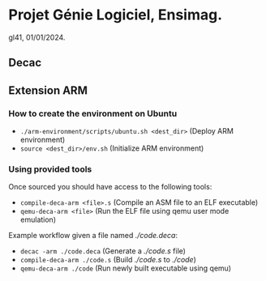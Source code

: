 # Projet Génie Logiciel, Ensimag.
gl41, 01/01/2024.

## Decac


## Extension ARM
### How to create the environment on Ubuntu
- `./arm-environment/scripts/ubuntu.sh <dest_dir>` (Deploy ARM environment)
- `source <dest_dir>/env.sh` (Initialize ARM environment)
### Using provided tools
Once sourced you should have access to the following tools:
- `compile-deca-arm <file>.s` (Compile an ASM file to an ELF executable)
- `qemu-deca-arm <file>` (Run the ELF file using qemu user mode emulation)

Example workflow given a file named *./code.deca*:
- `decac -arm ./code.deca` (Generate a *./code.s* file)
- `compile-deca-arm ./code.s` (Build *./code.s* to *./code*)
- `qemu-deca-arm ./code` (Run newly built executable using qemu)


